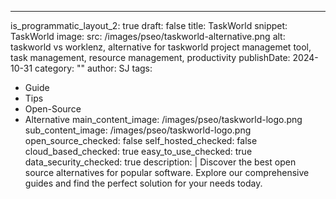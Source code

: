 ---
is_programmatic_layout_2: true
draft: false
title: TaskWorld
snippet: TaskWorld
image:
  src: /images/pseo/taskworld-alternative.png
  alt: taskworld vs worklenz, alternative for taskworld project managemet tool, task management, resource management, productivity
publishDate: 2024-10-31
category: ""
author: SJ
tags:
  - Guide
  - Tips
  - Open-Source
  - Alternative
main_content_image: /images/pseo/taskworld-logo.png
sub_content_image: /images/pseo/taskworld-logo.png
open_source_checked: false
self_hosted_checked: false
cloud_based_checked: true
easy_to_use_checked: true
data_security_checked: true
description: |
   Discover the best open source alternatives for popular software. Explore our comprehensive guides and find the perfect solution for your needs today.